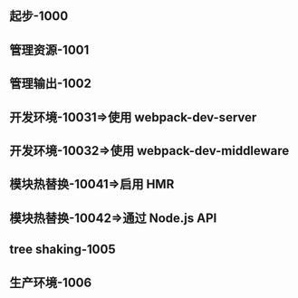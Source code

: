 <h2>起步-1000</h2>
<h2>管理资源-1001</h2>
<h2>管理输出-1002</h2>
<h2>开发环境-10031=>使用 webpack-dev-server</h2>
<h2>开发环境-10032=>使用 webpack-dev-middleware </h2>
<h2>模块热替换-10041=>启用 HMR </h2>
<h2>模块热替换-10042=>通过 Node.js API </h2>
<h2>tree shaking-1005</h2>
<h2>生产环境-1006</h2>
